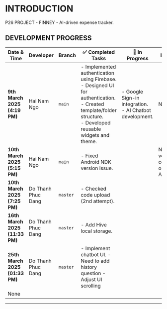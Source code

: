 # INTRODUCTION

P26 PROJECT - FINNEY - AI-driven expense tracker.

## DEVELOPMENT PROGRESS
| Date & Time         | Developer             | Branch | ✅ Completed Tasks | 🚧 In Progress | Issues |
|---------------------|----------------------|--------|--------------------|---------------|--------|
| **9th March 2025 (4:19 PM)**  | Hai Nam Ngo  | `main` | - Implemented authentication using Firebase.<br>- Designed UI for authentication.<br>- Created template/folder structure.<br>- Developed reusable widgets and theme. | - Google Sign-in integration.<br>- AI Chatbot development. | None |
| **10th March 2025 (5:15 PM)**  | Hai Nam Ngo  | `main` | - Fixed Android NDK version issue. |  | NDK version conflict on Android. |
| **10th March 2025 (7:25 PM)**  | Do Thanh Phuc Dang | `master` | - Checked code upload (2nd attempt). |
| **16th March 2025 (11:33 PM)**  | Do Thanh Phuc Dang | `master` | - Add Hive local storage. |
| **25th March 2025 (01:33 PM)**  | Do Thanh Phuc Dang | `master` | - Implement chatbot UI. - Need to add history question  - Adjust UI scrolling|
  | None |

---
